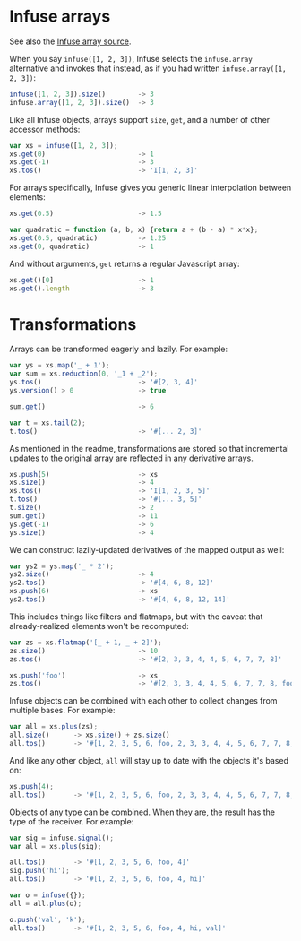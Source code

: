 # Infuse arrays

See also the [Infuse array source](array-src.md).

When you say `infuse([1, 2, 3])`, Infuse selects the `infuse.array` alternative
and invokes that instead, as if you had written `infuse.array([1, 2, 3])`:

```js
infuse([1, 2, 3]).size()        -> 3
infuse.array([1, 2, 3]).size()  -> 3
```

Like all Infuse objects, arrays support `size`, `get`, and a number of other
accessor methods:

```js
var xs = infuse([1, 2, 3]);
xs.get(0)                       -> 1
xs.get(-1)                      -> 3
xs.tos()                        -> 'I[1, 2, 3]'
```

For arrays specifically, Infuse gives you generic linear interpolation between
elements:

```js
xs.get(0.5)                     -> 1.5
```

```js
var quadratic = function (a, b, x) {return a + (b - a) * x*x};
xs.get(0.5, quadratic)          -> 1.25
xs.get(0, quadratic)            -> 1
```

And without arguments, `get` returns a regular Javascript array:

```js
xs.get()[0]                     -> 1
xs.get().length                 -> 3
```

# Transformations

Arrays can be transformed eagerly and lazily. For example:

```js
var ys = xs.map('_ + 1');
var sum = xs.reduction(0, '_1 + _2');
ys.tos()                        -> '#[2, 3, 4]'
ys.version() > 0                -> true
```

```js
sum.get()                       -> 6
```

```js
var t = xs.tail(2);
t.tos()                         -> '#[... 2, 3]'
```

As mentioned in the readme, transformations are stored so that incremental
updates to the original array are reflected in any derivative arrays.

```js
xs.push(5)                      -> xs
xs.size()                       -> 4
xs.tos()                        -> 'I[1, 2, 3, 5]'
t.tos()                         -> '#[... 3, 5]'
t.size()                        -> 2
sum.get()                       -> 11
ys.get(-1)                      -> 6
ys.size()                       -> 4
```

We can construct lazily-updated derivatives of the mapped output as well:

```js
var ys2 = ys.map('_ * 2');
ys2.size()                      -> 4
ys2.tos()                       -> '#[4, 6, 8, 12]'
xs.push(6)                      -> xs
ys2.tos()                       -> '#[4, 6, 8, 12, 14]'
```

This includes things like filters and flatmaps, but with the caveat that
already-realized elements won't be recomputed:

```js
var zs = xs.flatmap('[_ + 1, _ + 2]');
zs.size()                       -> 10
zs.tos()                        -> '#[2, 3, 3, 4, 4, 5, 6, 7, 7, 8]'
```

```js
xs.push('foo')                  -> xs
zs.tos()                        -> '#[2, 3, 3, 4, 4, 5, 6, 7, 7, 8, foo1, foo2]'
```

Infuse objects can be combined with each other to collect changes from multiple
bases. For example:

```js
var all = xs.plus(zs);
all.size()      -> xs.size() + zs.size()
all.tos()       -> '#[1, 2, 3, 5, 6, foo, 2, 3, 3, 4, 4, 5, 6, 7, 7, 8, foo1, foo2]'
```

And like any other object, `all` will stay up to date with the objects it's
based on:

```js
xs.push(4);
all.tos()       -> '#[1, 2, 3, 5, 6, foo, 2, 3, 3, 4, 4, 5, 6, 7, 7, 8, foo1, foo2, 4, 5, 6]'
```

Objects of any type can be combined. When they are, the result has the type of
the receiver. For example:

```js
var sig = infuse.signal();
var all = xs.plus(sig);
```

```js
all.tos()       -> '#[1, 2, 3, 5, 6, foo, 4]'
sig.push('hi');
all.tos()       -> '#[1, 2, 3, 5, 6, foo, 4, hi]'
```

```js
var o = infuse({});
all = all.plus(o);
```

```js
o.push('val', 'k');
all.tos()       -> '#[1, 2, 3, 5, 6, foo, 4, hi, val]'

```
